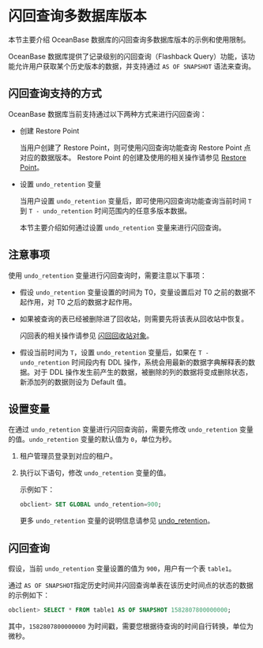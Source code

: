 闪回查询多数据库版本
===============================

本节主要介绍 OceanBase 数据库的闪回查询多数据库版本的示例和使用限制。

OceanBase 数据库提供了记录级别的闪回查询（Flashback Query）功能，该功能允许用户获取某个历史版本的数据，并支持通过 `AS OF SNAPSHOT` 语法来查询。

闪回查询支持的方式
------------------------------

OceanBase 数据库当前支持通过以下两种方式来进行闪回查询：

* 创建 Restore Point

  当用户创建了 Restore Point，则可使用闪回查询功能查询 Restore Point 点对应的数据版本。 Restore Point 的创建及使用的相关操作请参见 [Restore Point](../../15.oceanbase-database-overview/9.data-reliability-and-high-availability/4.data-protection/3.restore-point-feature.md)。
  
* 设置 `undo_retention` 变量

  当用户设置 `undo_retention` 变量后，即可使用闪回查询功能查询当前时间 `T` 到 `T - undo_retention` 时间范围内的任意多版本数据。

  本节主要介绍如何通过设置 `undo_retention` 变量来进行闪回查询。
  
注意事项
-------------------------

使用 `undo_retention` 变量进行闪回查询时，需要注意以下事项：

* 假设 `undo_retention` 变量设置的时间为 T0，变量设置后对 T0 之前的数据不起作用，对 T0 之后的数据才起作用。

* 如果被查询的表已经被删除进了回收站，则需要先将该表从回收站中恢复。

  闪回表的相关操作请参见 [闪回回收站对象](../1.administrator-guide-flashback/4.flash-back-objects-from-the-recycle-bin.md)。
  
*
  假设当前时间为 `T`，设置 `undo_retention` 变量后，如果在 `T - undo_retention` 时间段内有 DDL 操作，系统会用最新的数据字典解释表的数据。对于 DDL 操作发生前产生的数据，被删除的列的数据将变成删除状态，新添加列的数据则设为 Default 值。
  
设置变量
-------------------------

在通过 `undo_retention` 变量进行闪回查询前，需要先修改 `undo_retention` 变量的值。`undo_retention` 变量的默认值为 `0`，单位为秒。

1. 租户管理员登录到对应的租户。

2. 执行以下语句，修改 `undo_retention` 变量的值。

   示例如下：

   ```sql
   obclient> SET GLOBAL undo_retention=900;
   ```

   更多 `undo_retention` 变量的说明信息请参见 [undo_retention](../../12.reference-guide/2.system-variables/94.undo_retention.md)。

闪回查询
-------------------------

假设，当前 `undo_retention` 变量设置的值为 `900`，用户有一个表 `table1`。

通过 `AS OF SNAPSHOT`指定历史时间并闪回查询单表在该历史时间点的状态的数据的示例如下：

```sql
obclient> SELECT * FROM table1 AS OF SNAPSHOT 1582807800000000;
```

其中，`1582807800000000` 为时间戳，需要您根据待查询的时间自行转换，单位为微秒。
